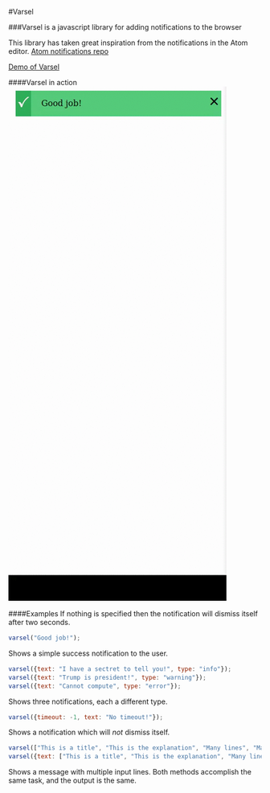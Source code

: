 #Varsel

###Varsel is a javascript library for adding notifications to the browser

This library has taken great inspiration from the notifications in the Atom editor. 
[Atom notifications repo](https://github.com/atom/notifications)

[Demo of Varsel](http://varsel.freelunch.no)

####Varsel in action
![](https://github.com/ogdans3/varsel/blob/master/videos/demo.gif)

####Examples
If nothing is specified then the notification will dismiss itself after two seconds.

```javascript
varsel("Good job!");
```
Shows a simple success notification to the user.

```javascript
varsel({text: "I have a sectret to tell you!", type: "info"});
varsel({text: "Trump is president!", type: "warning"});
varsel({text: "Cannot compute", type: "error"});
```
Shows three notifications, each a different type.

```javascript
varsel({timeout: -1, text: "No timeout!"});
```
Shows a notification which will *not* dismiss itself.

```javascript
varsel(["This is a title", "This is the explanation", "Many lines", "Many lines", "Many lines", "Many lines", "Many lines", "Many lines"]);
varsel({text: ["This is a title", "This is the explanation", "Many lines", "Many lines", "Many lines", "Many lines", "Many lines", "Many lines"]});
```
Shows a message with multiple input lines. Both methods accomplish the same task, and the output is the same.

